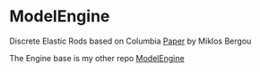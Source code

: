 # ModelEngine

Discrete Elastic Rods based on Columbia [Paper](http://www.cs.columbia.edu/cg/pdfs/143-rods.pdf) by Miklos Bergou

The Engine base is my other repo [ModelEngine](https://github.com/BenWeisz/ModelEngine)
